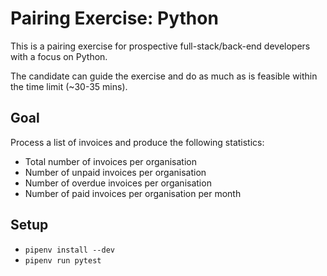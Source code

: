 Pairing Exercise: Python
========================

This is a pairing exercise for prospective full-stack/back-end developers with a focus on Python.

The candidate can guide the exercise and do as much as is feasible within the time limit (~30-35 mins).

## Goal

Process a list of invoices and produce the following statistics:

* Total number of invoices per organisation
* Number of unpaid invoices per organisation
* Number of overdue invoices per organisation
* Number of paid invoices per organisation per month

## Setup

* `pipenv install --dev`
* `pipenv run pytest`
